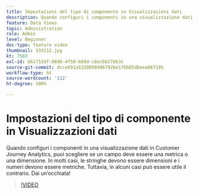 ```yaml
---
title: Impostazioni del tipo di componente in Visualizzazioni dati
description: Quando configuri i componenti in una visualizzazione dati in Customer Journey Analytics, puoi scegliere se un campo deve essere una metrica o una dimensione. In molti casi, le stringhe devono essere dimensioni e i numeri devono essere metriche. Tuttavia, in alcuni casi può essere utile il contrario. Dai un’occhiata!
feature: Data Views
topic: Administration
role: Admin
level: Beginner
doc-type: feature video
thumbnail: 333112.jpg
kt: 7583
exl-id: b61753df-08d6-4f50-b84d-c8ec6b27db3c
source-git-commit: dcce691a53200504967926e176b85dbeea667195
workflow-type: ht
source-wordcount: '112'
ht-degree: 100%

---
```


# Impostazioni del tipo di componente in Visualizzazioni dati

Quando configuri i componenti in una visualizzazione dati in Customer Journey Analytics, puoi scegliere se un campo deve essere una metrica o una dimensione. In molti casi, le stringhe devono essere dimensioni e i numeri devono essere metriche. Tuttavia, in alcuni casi può essere utile il contrario. Dai un’occhiata!

>[!VIDEO](https://video.tv.adobe.com/v/333112/?quality=12&learn=on)
